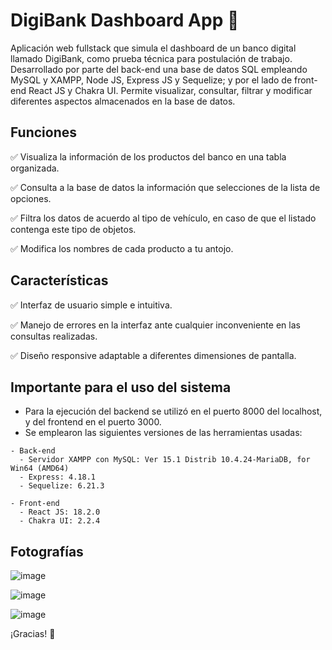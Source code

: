 # DigiBank Dashboard App :bank:
Aplicación web fullstack que simula el dashboard de un banco digital llamado DigiBank, como prueba técnica para postulación de trabajo. Desarrollado por parte del back-end una base de datos SQL empleando MySQL y XAMPP, Node JS, Express JS y Sequelize; y por el lado de front-end React JS y Chakra UI. Permite visualizar, consultar, filtrar y modificar diferentes aspectos almacenados en la base de datos.

## Funciones
:white_check_mark: Visualiza la información de los productos del banco en una tabla organizada.

:white_check_mark: Consulta a la base de datos la información que selecciones de la lista de opciones.

:white_check_mark: Filtra los datos de acuerdo al tipo de vehículo, en caso de que el listado contenga este tipo de objetos.

:white_check_mark: Modifica los nombres de cada producto a tu antojo.


## Características
:white_check_mark: Interfaz de usuario simple e intuitiva.

:white_check_mark: Manejo de errores en la interfaz ante cualquier inconveniente en las consultas realizadas.

:white_check_mark: Diseño responsive adaptable a diferentes dimensiones de pantalla.


## Importante para el uso del sistema
- Para la ejecución del backend se utilizó en el puerto 8000 del localhost, y del frontend en el puerto 3000.
- Se emplearon las siguientes versiones de las herramientas usadas:
```
- Back-end
  - Servidor XAMPP con MySQL: Ver 15.1 Distrib 10.4.24-MariaDB, for Win64 (AMD64)
  - Express: 4.18.1
  - Sequelize: 6.21.3

- Front-end
  - React JS: 18.2.0
  - Chakra UI: 2.2.4
```


## Fotografías
![image](https://user-images.githubusercontent.com/71740420/179449301-4340021f-5465-4508-b4fb-ec3d050cd1f3.png)

![image](https://user-images.githubusercontent.com/71740420/179449426-0f9f1db6-2dca-43a8-920d-edec9066d88d.png)

![image](https://user-images.githubusercontent.com/71740420/179449791-f4efa707-6296-43fa-911e-c9631cf2e7f0.png)

¡Gracias! :star_struck:

